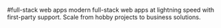 #full-stack web apps 
modern full-stack web apps at lightning speed with first-party support. Scale from hobby projects to business solutions.
